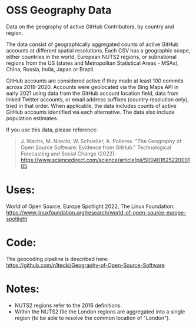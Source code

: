 # OSS Geography Data
Data on the geography of active GitHub Contributors, by country and region.

The data consist of geographically aggregated counts of active GitHub accounts at different spatial resolutions. Each CSV has a geographic scope, either countries in the world, European NUTS2 regions, or subnational regions from the US (states and Metropolitan Statistical Areas - MSAs), China, Russia, India, Japan or Brazil. 

GitHub accounts are considered active if they made at least 100 commits across 2019-2020. Accounts were geolocated via the Bing Maps API in early 2021 using data from the GitHub account location field, data from linked Twitter accounts, or email address suffixes (country resolution only), tried in that order. When applicable, the data includes counts of active GitHub accounts identified via each alternative. The data also include population estimates. 

If you use this data, please reference:

> J. Wachs, M. Nitecki, W. Schueller, A. Polleres. "The Geography of Open Source Software: Evidence from GitHub." Technological Forecasting and Social Change (2022): https://www.sciencedirect.com/science/article/pii/S0040162522000105

# Uses:
World of Open Source, Europe Spotlight 2022, The Linux Foundation: https://www.linuxfoundation.org/research/world-of-open-source-europe-spotlight

# Code:
The geocoding pipeline is described here: https://github.com/n1tecki/Geography-of-Open-Source-Software

# Notes:
- NUTS2 regions refer to the 2016 definitions.
- Within the NUTS2 file the London regions are aggregated into a single region (to be able to resolve the common location of "London").


